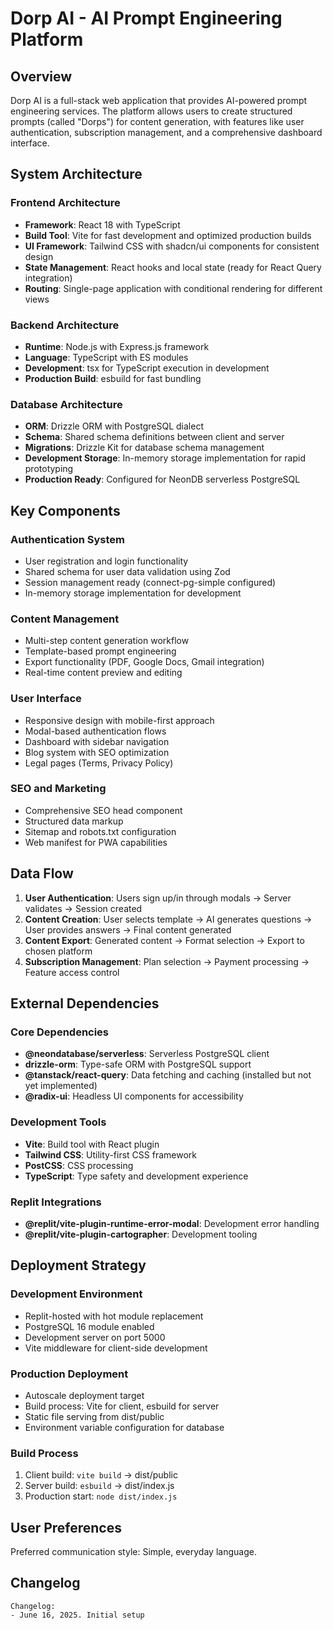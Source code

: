 # Dorp AI - AI Prompt Engineering Platform

## Overview

Dorp AI is a full-stack web application that provides AI-powered prompt engineering services. The platform allows users to create structured prompts (called "Dorps") for content generation, with features like user authentication, subscription management, and a comprehensive dashboard interface.

## System Architecture

### Frontend Architecture
- **Framework**: React 18 with TypeScript
- **Build Tool**: Vite for fast development and optimized production builds
- **UI Framework**: Tailwind CSS with shadcn/ui components for consistent design
- **State Management**: React hooks and local state (ready for React Query integration)
- **Routing**: Single-page application with conditional rendering for different views

### Backend Architecture
- **Runtime**: Node.js with Express.js framework
- **Language**: TypeScript with ES modules
- **Development**: tsx for TypeScript execution in development
- **Production Build**: esbuild for fast bundling

### Database Architecture
- **ORM**: Drizzle ORM with PostgreSQL dialect
- **Schema**: Shared schema definitions between client and server
- **Migrations**: Drizzle Kit for database schema management
- **Development Storage**: In-memory storage implementation for rapid prototyping
- **Production Ready**: Configured for NeonDB serverless PostgreSQL

## Key Components

### Authentication System
- User registration and login functionality
- Shared schema for user data validation using Zod
- Session management ready (connect-pg-simple configured)
- In-memory storage implementation for development

### Content Management
- Multi-step content generation workflow
- Template-based prompt engineering
- Export functionality (PDF, Google Docs, Gmail integration)
- Real-time content preview and editing

### User Interface
- Responsive design with mobile-first approach
- Modal-based authentication flows
- Dashboard with sidebar navigation
- Blog system with SEO optimization
- Legal pages (Terms, Privacy Policy)

### SEO and Marketing
- Comprehensive SEO head component
- Structured data markup
- Sitemap and robots.txt configuration
- Web manifest for PWA capabilities

## Data Flow

1. **User Authentication**: Users sign up/in through modals → Server validates → Session created
2. **Content Creation**: User selects template → AI generates questions → User provides answers → Final content generated
3. **Content Export**: Generated content → Format selection → Export to chosen platform
4. **Subscription Management**: Plan selection → Payment processing → Feature access control

## External Dependencies

### Core Dependencies
- **@neondatabase/serverless**: Serverless PostgreSQL client
- **drizzle-orm**: Type-safe ORM with PostgreSQL support
- **@tanstack/react-query**: Data fetching and caching (installed but not yet implemented)
- **@radix-ui**: Headless UI components for accessibility

### Development Tools
- **Vite**: Build tool with React plugin
- **Tailwind CSS**: Utility-first CSS framework
- **PostCSS**: CSS processing
- **TypeScript**: Type safety and development experience

### Replit Integrations
- **@replit/vite-plugin-runtime-error-modal**: Development error handling
- **@replit/vite-plugin-cartographer**: Development tooling

## Deployment Strategy

### Development Environment
- Replit-hosted with hot module replacement
- PostgreSQL 16 module enabled
- Development server on port 5000
- Vite middleware for client-side development

### Production Deployment
- Autoscale deployment target
- Build process: Vite for client, esbuild for server
- Static file serving from dist/public
- Environment variable configuration for database

### Build Process
1. Client build: `vite build` → dist/public
2. Server build: `esbuild` → dist/index.js
3. Production start: `node dist/index.js`

## User Preferences

Preferred communication style: Simple, everyday language.

## Changelog

```
Changelog:
- June 16, 2025. Initial setup
```